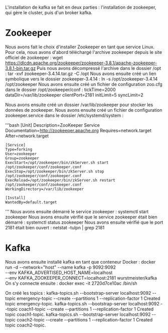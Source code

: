 L'installation de kafka se fait en deux parties : l'installation de zookeeper, qui gère
le cluster, puis d'un broker kafka.

# Zookeeper
Nous avons fait le choix d'installer Zookeeper en tant que service Linux. Pour cela, nous avons
d'abord téléchargé l'archive zookeeper depuis le site officiel de zookeeper :
wget https://dlcdn.apache.org/zookeeper/zookeeper-3.8.1/apache-zookeeper-3.8.1-bin.tar.gz
Puis nous avons décompressé l'archive dans le dossier /opt :
tar -xvf zookeeper-3.4.14.tar.gz -C /opt
Nous avons ensuite créé un lien symbolique vers le dossier zookeeper-3.4.14 :
ln -s /opt/zookeeper-3.4.14 /opt/zookeeper
Nous avons ensuite créé un fichier de configuration zoo.cfg dans le dossier /opt/zookeeper/conf :
tickTime=2000
dataDir=/var/lib/zookeeper
clientPort=2181
initLimit=5
syncLimit=2

Nous avons ensuite créé un dossier /var/lib/zookeeper pour stocker les données de zookeeper.
Nous avons ensuite créé un fichier de configuration zookeeper.service dans le dossier /etc/systemd/system :

'''bash
    [Unit]
    Description=ZooKeeper Service
    Documentation=http://zookeeper.apache.org
    Requires=network.target
    After=network.target
    
    [Service]
    Type=forking
    User=zookeeper
    Group=zookeeper
    ExecStart=/opt/zookeeper/bin/zkServer.sh start /opt/zookeeper/conf/zookeeper.conf
    ExecStop=/opt/zookeeper/bin/zkServer.sh stop /opt/zookeeper/conf/zookeeper.conf
    ExecReload=/opt/zookeeper/bin/zkServer.sh restart /opt/zookeeper/conf/zookeeper.conf
    WorkingDirectory=/var/lib/zookeeper
    
    [Install]
    WantedBy=default.target
'''
Nous avons ensuite démarré le service zookeeper :
systemctl start zookeeper
Nous avons ensuite vérifié que le service zookeeper était bien démarré :
systemctl status zookeeper
Nous avons ensuite vérifié que le port 2181 était bien ouvert :
netstat -tulpn | grep 2181

# Kafka

Nous avons ensuite installé kafka en tant que conteneur Docker :
docker run -d  --network="host" --name kafka -p 9092:9092   
    --env KAFKA_ADVERTISED_HOST_NAME=localhost  
    --env KAFKA_ZOOKEEPER_CONNECT=localhost:2181   wurstmeister/kafka
On s'y connecte ensuite :
docker exec -it 2720d7ce10ac /bin/sh

On créé les topics :
 kafka-topics.sh --bootstrap-server localhost:9092 --topic emergency-topic --create --partitions 1 --replication-factor 1
Created topic emergency-topic.
 kafka-topics.sh --bootstrap-server localhost:9092 --topic coach1-topic --create --partitions 1 --replication-factor 1
Created topic coach1-topic.
kafka-topics.sh --bootstrap-server localhost:9092 --topic coach2-topic --create --partitions 1 --replication-factor 1
Created topic coach2-topic.

